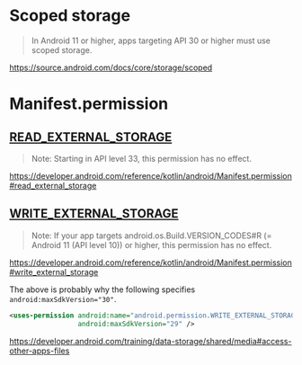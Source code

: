 # Scoped storage
> In Android 11 or higher, apps targeting API 30 or higher must use scoped storage.

https://source.android.com/docs/core/storage/scoped

# Manifest.permission
## [READ_EXTERNAL_STORAGE](https://developer.android.com/reference/kotlin/android/Manifest.permission#read_external_storage)
> Note: Starting in API level 33, this permission has no effect. 

https://developer.android.com/reference/kotlin/android/Manifest.permission#read_external_storage

## [WRITE_EXTERNAL_STORAGE](https://developer.android.com/reference/kotlin/android/Manifest.permission#write_external_storage)
> Note: If your app targets android.os.Build.VERSION_CODES#R (= Android 11 (API level 10)) or higher, this permission has no effect.

https://developer.android.com/reference/kotlin/android/Manifest.permission#write_external_storage

The above is probably why the following specifies `android:maxSdkVersion="30"`.

```xml
<uses-permission android:name="android.permission.WRITE_EXTERNAL_STORAGE"
                 android:maxSdkVersion="29" />
```
https://developer.android.com/training/data-storage/shared/media#access-other-apps-files
